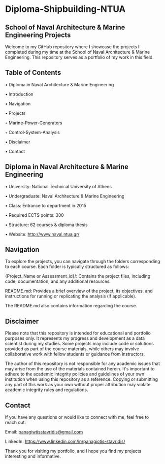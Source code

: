 # Diploma-Shipbuilding-NTUA

## School of Naval Architecture & Marine Engineering Projects

Welcome to my GitHub repository where I showcase the projects I completed during my time at the School of Naval Architecture & Marine Engineering. This repository serves as a portfolio of my work in this field.

## Table of Contents

• Diploma in Naval Architecture & Marine Engineering

• Introduction

• Navigation

• Projects

  ◦ Marine-Power-Generators
  
  ◦ Control-System-Analysis

• Disclaimer

• Contact

## Diploma in Naval Architecture & Marine Engineering

• University: National Technical University of Athens

• Undergraduate: Naval Architecture & Marine Engineering

• Class: Entrance to department in 2015

• Required ECTS points: 300

• Structure: 62 courses & diploma thesis

• Website: http://www.naval.ntua.gr/

## Navigation

To explore the projects, you can navigate through the folders corresponding to each course. Each folder is typically structured as follows:

{Project_Name or Assessment_id}/: Contains the project files, including code, documentation, and any additional resources.

README.md: Provides a brief overview of the project, its objectives, and instructions for running or replicating the analysis (if applicable).

The README.md also contains information regarding the course.

## Disclaimer

Please note that this repository is intended for educational and portfolio purposes only. It represents my progress and development as a data scientist during my studies. Some projects may include code or solutions provided as part of the course materials, while others may involve collaborative work with fellow students or guidance from instructors.

The author of this repository is not responsible for any academic issues that may arise from the use of the materials contained herein. It's important to adhere to the academic integrity policies and guidelines of your own institution when using this repository as a reference. Copying or submitting any part of this work as your own without proper attribution may violate academic integrity rules and regulations.

## Contact

If you have any questions or would like to connect with me, feel free to reach out:

Email: panagiwtisstavridis@gmail.com

LinkedIn: https://www.linkedin.com/in/panagiotis-stavridis/

Thank you for visiting my portfolio, and I hope you find my projects interesting and informative.
